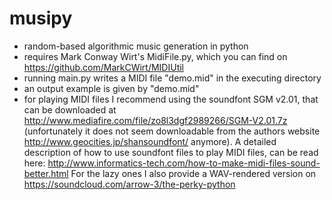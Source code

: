 # musipy
- random-based algorithmic music generation in python
- requires Mark Conway Wirt's MidiFile.py, which you can find on https://github.com/MarkCWirt/MIDIUtil
- running main.py writes a MIDI file "demo.mid" in the executing directory
- an output example is given by "demo.mid"
- for playing MIDI files I recommend using the soundfont SGM v2.01, that can be downloaded at http://www.mediafire.com/file/zo8l3dgf2989266/SGM-V2.01.7z (unfortunately it does not seem downloadable from the authors website http://www.geocities.jp/shansoundfont/ anymore). A detailed description of how to use soundfont files to play MIDI files, can be read here: http://www.informatics-tech.com/how-to-make-midi-files-sound-better.html
For the lazy ones I also provide a WAV-rendered version on https://soundcloud.com/arrow-3/the-perky-python
